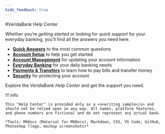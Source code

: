 ```yaml
---
hide_feedback: true
---
```



#VeridaBank Help Center

Whether you’re *getting started* or looking for *quick support* for your everyday banking, you’ll find all the answers you need here.

- **<a href="Quick%20Answers/Increase%20Transfer%20Limits/" class="dotted">Quick Answers</a>** to the most common questions  
- **<a href="Account%20Setup/Set%20up%202FA/" class="dotted">Account Setup</a>** to help you get started  
- **<a href="Account%20Management/Change%20Password/" class="dotted">Account Management</a>** for updating your account information  
- **<a href="Everyday%20Banking/View%20Transactions/" class="dotted">Everyday Banking</a>** for your daily banking needs  
- **<a href="Payments%20%26%20Transfers/Pay%20Bills/" class="dotted">Payments & Transfers</a>** to learn how to pay bills and transfer money  
- **<a href="Security/Report%20Lost%20Card/" class="dotted">Security</a>** for protecting your account

Explore the *VeridaBank Help Center* and get the support you need.

!!! info

    This "Help Center" is provided only as a <u>writing sample</u> and should not be relied upon in any way. All names, platform features, and phone numbers are fictional and do not represent any actual bank.

    *Tools: MkDocs (Material for MkDocs), Markdown, CSS, VS Code, GitHub, Photoshop (logo, mockup screenshots)*